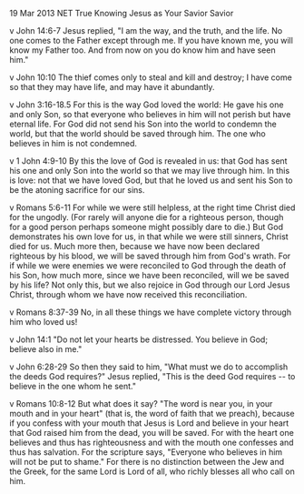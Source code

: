 19 Mar 2013
NET True
Knowing Jesus as Your Savior
Savior

v
John 14:6-7
Jesus replied, "I am the way, and the truth, and the life. No one comes to the Father except through me. If you have known me, you will know my Father too.  And from now on you do know him and have seen him."

v
John 10:10
The thief comes only to steal and kill and destroy; I have come so that they may have life, and may have it abundantly.

v
John 3:16-18.5
For this is the way God loved the world: He gave his one and only Son, so that everyone who believes in him will not perish but have eternal life. For God did not send his Son into the world to condemn the world, but that the world should be saved through him.  The one who believes in him is not condemned.

v
1 John 4:9-10
By this the love of God is revealed in us: that God has sent his one and only Son into the world so that we may live through him.  In this is love: not that we have loved God, but that he loved us and sent his Son to be the atoning sacrifice for our sins.

v
Romans 5:6-11
For while we were still helpless, at the right time Christ died for the ungodly.  (For rarely will anyone die for a righteous person, though for a good person perhaps someone might possibly dare to die.) But God demonstrates his own love for us, in that while we were still sinners, Christ died for us. Much more then, because we have now been declared righteous by his blood, we will be saved through him from God's wrath. For if while we were enemies we were reconciled to God through the death of his Son, how much more, since we have been reconciled, will we be saved by his life?  Not only this, but we also rejoice in God through our Lord Jesus Christ, through whom we have now received this reconciliation.

v
Romans 8:37-39
No, in all these things we have complete victory through him who loved us!

v
John 14:1
"Do not let your hearts be distressed.  You believe in God; believe also in me."

v
John 6:28-29
So then they said to him, "What must we do to accomplish the deeds God requires?"  Jesus replied, "This is the deed God requires -- to believe in the one whom he sent."

v
Romans 10:8-12
But what does it say? "The word is near you, in your mouth and in your heart" (that is, the word of faith that we preach),  because if you confess with your mouth that Jesus is Lord and believe in your heart that God raised him from the dead, you will be saved. For with the heart one believes and thus has righteousness and with the mouth one confesses and thus has salvation. For the scripture says, "Everyone who believes in him will not be put to shame." For there is no distinction between the Jew and the Greek, for the same Lord is Lord of all, who richly blesses all who call on him.

